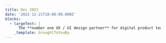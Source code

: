 ```yaml
---
title: Dec 2022
date: '2022-12-21T18:00:00.000Z'
blocks:
  - largeText: |
      The **number one UX / UI design partner** for digital product teams
    _template: broughtToYouBy
---
```


